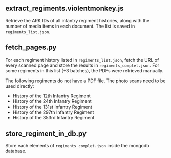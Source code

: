 ## extract_regiments.violentmonkey.js
Retrieve the ARK IDs of all infantry regiment histories, along with the number of media items in each document.
The list is saved in `regiments_list.json`.

## fetch_pages.py
For each regiment history listed in `regiments_list.json`, fetch the URL of every scanned page
and store the results in `regiments_complet.json`.
For some regiments in this list (+3 batches), the PDFs were retrieved manually.

The following regiments do not have a PDF file. The photo scans need to be used directly:
- History of the 12th Infantry Regiment
- History of the 24th Infantry Regiment
- History of the 131st Infantry Regiment
- History of the 297th Infantry Regiment
- History of the 353rd Infantry Regiment

## store_regiment_in_db.py
Store each elements of `regiments_complet.json` inside the mongodb database.